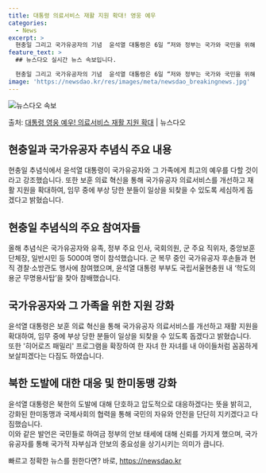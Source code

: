 ```yaml
---
title: 대통령 의료서비스 재활 지원 확대! 영웅 예우
categories:
  - News
excerpt: >
  현충일 그리고 국가유공자의 기념  윤석열 대통령은 6일 “저와 정부는 국가와 국민을 위해 자신의 모든 것을 …
feature_text: >
  ## 뉴스다오 실시간 뉴스 속보입니다.

  현충일 그리고 국가유공자의 기념  윤석열 대통령은 6일 “저와 정부는 국가와 국민을 위해 자신의 모든 것을 …
image: 'https://newsdao.kr/res/images/meta/newsdao_breakingnews.jpg'
---
```


![뉴스다오 속보](https://newsdao.kr/res/images/meta/newsdao_breakingnews.jpg)

<p>출처: <a href="https://newsdao.kr/4117" rel="dofollow">대통령 영웅 예우! 의료서비스 재활 지원 확대</a> | 뉴스다오</p>

<h2 data-ke-size="size26">현충일과 국가유공자 추념식 주요 내용</h2>
현충일 추념식에서 윤석열 대통령이 국가유공자와 그 가족에게 최고의 예우를 다할 것이라고 강조했습니다. 또한 보훈 의료 혁신을 통해 국가유공자 의료서비스를 개선하고 재활 지원을 확대하여, 임무 중에 부상 당한 분들이 일상을 되찾을 수 있도록 세심하게 돕겠다고 밝혔습니다.

<br>
<h2 data-ke-size="size26">현충일 추념식의 주요 참여자들</h2>
올해 추념식은 국가유공자와 유족, 정부 주요 인사, 국회의원, 군 주요 직위자, 중앙보훈단체장, 일반시민 등 5000여 명이 참석했습니다. 군 복무 중인 국가유공자 후손들과 현직 경찰·소방관도 행사에 참여했으며, 윤석열 대통령 부부도 국립서울현충원 내 ‘학도의용군 무명용사탑’을 찾아 참배했습니다.

<br>
<h2 data-ke-size="size26">국가유공자와 그 가족을 위한 지원 강화</h2>
윤석열 대통령은 보훈 의료 혁신을 통해 국가유공자 의료서비스를 개선하고 재활 지원을 확대하여, 임무 중에 부상 당한 분들이 일상을 되찾을 수 있도록 돕겠다고 밝혔습니다. 또한 '히어로즈 패밀리' 프로그램을 확장하여 한 자녀 한 자녀를 내 아이들처럼 꼼꼼하게 보살피겠다는 다짐도 하였습니다.

<br>
<h2 data-ke-size="size26">북한 도발에 대한 대응 및 한미동맹 강화</h2>
윤석열 대통령은 북한의 도발에 대해 단호하고 압도적으로 대응하겠다는 뜻을 밝히고, 강화된 한미동맹과 국제사회의 협력을 통해 국민의 자유와 안전을 단단히 지키겠다고 다짐했습니다.

<br>
이와 같은 발언은 국민들로 하여금 정부의 안보 태세에 대해 신뢰를 가지게 했으며, 국가유공자를 통해 국가적 자부심과 안보의 중요성을 상기시키는 의미가 큽니다. 

빠르고 정확한 뉴스를 원한다면? 바로, <a href="https://newsdao.kr" rel="dofollow">https://newsdao.kr</a>


